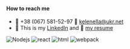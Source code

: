 #### How to reach me

- 🖤 +38 (067) 581-52-97 🖤 kelenella@ukr.net
- 🔗 This is my [LinkedIn](https://www.linkedin.com/in/kelenella/)
 and 🔗 [my resume](https://drive.google.com/file/d/1Aqw02bxiNbfpmCDLqf9XqyL2vhqnfGAg/view?usp=sharing)

![Nodejs](https://img.icons8.com/windows/2x/node-js.png)
![react](https://img.icons8.com/offices/2x/react.png)
![html](https://img.icons8.com/windows/2x/html-5.png)
![webpack](https://img.icons8.com/external-tal-revivo-shadow-tal-revivo/2x/external-webpack-a-module-bundler-its-main-purpose-is-to-bundle-javascript-files-for-usage-in-a-browser-logo-shadow-tal-revivo.png)


<!--
**Kelenella/Kelenella** is a ✨ _special_ ✨ repository because its `README.md` (this file) appears on your GitHub profile.

Here are some ideas to get you started:

- 🔭 I’m currently working on ...
- 🌱 I’m currently learning ...
- 👯 I’m looking to collaborate on ...
- 🤔 I’m looking for help with ...
- 💬 Ask me about ...
- 📫 How to reach me: ...
- 😄 Pronouns: ...
- ⚡ Fun fact: ...
-->
